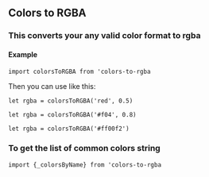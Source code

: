 ## Colors to RGBA

### This converts your any valid color format to rgba

#### Example

`import colorsToRGBA from 'colors-to-rgba`

Then you can use like this:

`let rgba = colorsToRGBA('red', 0.5)`

`let rgba = colorsToRGBA('#f04', 0.8)`

`let rgba = colorsToRGBA('#ff00f2')`

### To get the list of common colors string

`import {_colorsByName} from 'colors-to-rgba`
